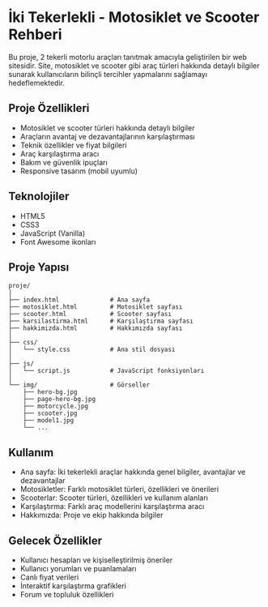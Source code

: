 # İki Tekerlekli - Motosiklet ve Scooter Rehberi

Bu proje, 2 tekerli motorlu araçları tanıtmak amacıyla geliştirilen bir web sitesidir. Site, motosiklet ve scooter gibi araç türleri hakkında detaylı bilgiler sunarak kullanıcıların bilinçli tercihler yapmalarını sağlamayı hedeflemektedir.

## Proje Özellikleri

- Motosiklet ve scooter türleri hakkında detaylı bilgiler
- Araçların avantaj ve dezavantajlarının karşılaştırması
- Teknik özellikler ve fiyat bilgileri
- Araç karşılaştırma aracı
- Bakım ve güvenlik ipuçları
- Responsive tasarım (mobil uyumlu)

## Teknolojiler

- HTML5
- CSS3
- JavaScript (Vanilla)
- Font Awesome ikonları

## Proje Yapısı

```
proje/
│
├── index.html              # Ana sayfa
├── motosiklet.html         # Motosiklet sayfası
├── scooter.html            # Scooter sayfası
├── karsilastirma.html      # Karşılaştırma sayfası
├── hakkimizda.html         # Hakkımızda sayfası
│
├── css/
│   └── style.css           # Ana stil dosyası
│
├── js/
│   └── script.js           # JavaScript fonksiyonları
│
└── img/                    # Görseller
    ├── hero-bg.jpg
    ├── page-hero-bg.jpg
    ├── motorcycle.jpg
    ├── scooter.jpg
    ├── model1.jpg
    └── ...
```


## Kullanım

- Ana sayfa: İki tekerlekli araçlar hakkında genel bilgiler, avantajlar ve dezavantajlar
- Motosikletler: Farklı motosiklet türleri, özellikleri ve önerileri
- Scooterlar: Scooter türleri, özellikleri ve kullanım alanları
- Karşılaştırma: Farklı araç modellerini karşılaştırma aracı
- Hakkımızda: Proje ve ekip hakkında bilgiler

## Gelecek Özellikler

- Kullanıcı hesapları ve kişiselleştirilmiş öneriler
- Kullanıcı yorumları ve puanlamaları
- Canlı fiyat verileri
- İnteraktif karşılaştırma grafikleri
- Forum ve topluluk özellikleri

